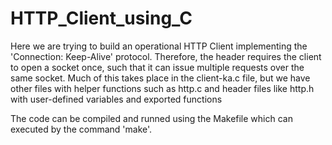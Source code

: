 # HTTP_Client_using_C

Here we are trying to build an operational HTTP Client implementing the 'Connection: Keep-Alive' protocol. Therefore, the header requires the client to open a socket once, such that it can issue multiple requests over the same socket. Much of this takes place in the client-ka.c file, but we have other files with helper functions such as http.c and header files like http.h with user-defined variables and exported functions



The code can be compiled and runned using the Makefile which can executed by the command 'make'.

